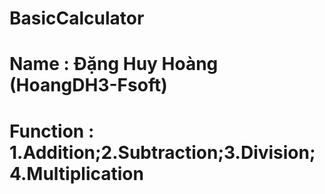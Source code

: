 # BasicCalculator
# Name : Đặng Huy Hoàng (HoangDH3-Fsoft)
# Function : 1.Addition;2.Subtraction;3.Division;4.Multiplication
